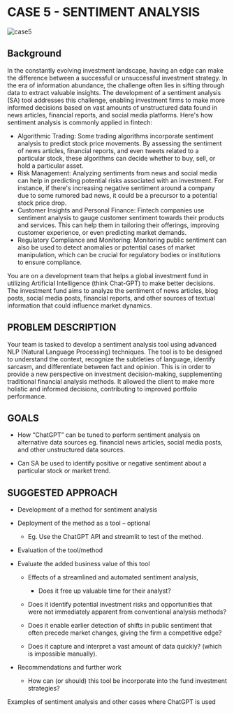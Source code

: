 # CASE 5 - SENTIMENT ANALYSIS 
![case5](https://github.com/Eik-Lab/NBIM-hackathon/assets/91673370/9d6ae5f4-1155-4a55-9505-8c64d66dee01)

## Background
In the constantly evolving investment landscape, having an edge can make the difference between a successful or unsuccessful investment strategy. In the era of information abundance, the challenge often lies in sifting through data to extract valuable insights. The development of a sentiment analysis (SA) tool addresses this challenge, enabling investment firms to make more informed decisions based on vast amounts of unstructured data found in news articles, financial reports, and social media platforms. Here's how sentiment analysis is commonly applied in fintech:

* Algorithmic Trading: Some trading algorithms incorporate sentiment analysis to predict stock price movements. By assessing the sentiment of news articles, financial reports, and even tweets related to a particular stock, these algorithms can decide whether to buy, sell, or hold a particular asset.
*	Risk Management: Analyzing sentiments from news and social media can help in predicting potential risks associated with an investment. For instance, if there's increasing negative sentiment around a company due to some rumored bad news, it could be a precursor to a potential stock price drop.
*	Customer Insights and Personal Finance: Fintech companies use sentiment analysis to gauge customer sentiment towards their products and services. This can help them in tailoring their offerings, improving customer experience, or even predicting market demands.
*	Regulatory Compliance and Monitoring: Monitoring public sentiment can also be used to detect anomalies or potential cases of market manipulation, which can be crucial for regulatory bodies or institutions to ensure compliance.

You are on a development team that helps a global investment fund in utilizing Artificial Intelligence (think Chat-GPT) to make better decisions. The investment  fund aims to analyze the sentiment of news articles, blog posts, social media posts, financial reports, and other sources of textual information that could influence market dynamics. 


## PROBLEM DESCRIPTION 
Your team is tasked to develop a sentiment analysis tool using advanced NLP (Natural Language Processing) techniques. The tool is to be designed to understand the context, recognize the subtleties of language, identify sarcasm, and differentiate between fact and opinion. This is in order to provide a new perspective on investment decision-making, supplementing traditional financial analysis methods. It allowed the client to make more holistic and informed decisions, contributing to improved portfolio performance.

## GOALS

- How “ChatGPT” can be tuned to perform sentiment analysis on alternative data sources eg. financial news articles, social media posts, and other unstructured data sources.  

- Can SA be used to identify positive or negative sentiment about a particular stock or market trend. 



## SUGGESTED APPROACH

- Development of a method for sentiment analysis  

- Deployment of the method as a tool – optional  

  - Eg. Use the ChatGPT API and streamlit to test of the method.  

- Evaluation of the tool/method  

- Evaluate the added business value of this tool  

  - Effects of a streamlined and automated sentiment analysis,
      - Does it free up valuable time for their analyst?  

  - Does it identify potential investment risks and opportunities that were not immediately apparent from conventional analysis methods?  

  - Does it enable earlier detection of shifts in public sentiment that often precede market changes, giving the firm a competitive edge?  

  - Does it capture and interpret a vast amount of data quickly? (which is impossible manually).  

- Recommendations and further work   

    - How can (or should) this tool be incorporate into the fund investment strategies?  

Examples of sentiment analysis and other cases where ChatGPT is used
